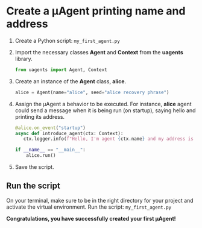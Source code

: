 # Create a μAgent printing name and address

1. Create a Python script: `my_first_agent.py`
2. Import the necessary classes **Agent** and **Context** from the **uagents** library. 

    ``` py
    from uagents import Agent, Context
    ```

3. Create an instance of the **Agent** class, **alice**.

    ``` py
    alice = Agent(name="alice", seed="alice recovery phrase")
    ```

4. Assign the μAgent a behavior to be executed. For instance, **alice** agent could send a message when it is being run (on startup), saying hello and printing its address.

    ``` py
   @alice.on_event("startup")
   async def introduce_agent(ctx: Context):
       ctx.logger.info(f"Hello, I'm agent {ctx.name} and my address is {ctx.address}."

    if __name__ == "__main__":
        alice.run()
    ```

5. Save the script.

## Run the script

On your terminal, make sure to be in the right directory for your project and activate the virtual environment.
Run the script: `my_first_agent.py`

**Congratulations, you have successfully created your first μAgent!** 
